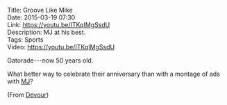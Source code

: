 Title: Groove Like Mike  
Date: 2015-03-19 07:30  
Link: https://youtu.be/ITKqIMgSsdU  
Description: MJ at his best.  
Tags: Sports  
Video: https://youtu.be/ITKqIMgSsdU  

Gatorade---now 50 years old.

What better way to celebrate their anniversary than with a montage of ads with [MJ][1]?

(From [Devour][2])

[1]: https://en.wikipedia.org/wiki/Michael_Jordan "Wikipedia: Michael Jordan"
[2]: http://devour.com/video/groove-like-mike/ "Devour source post"